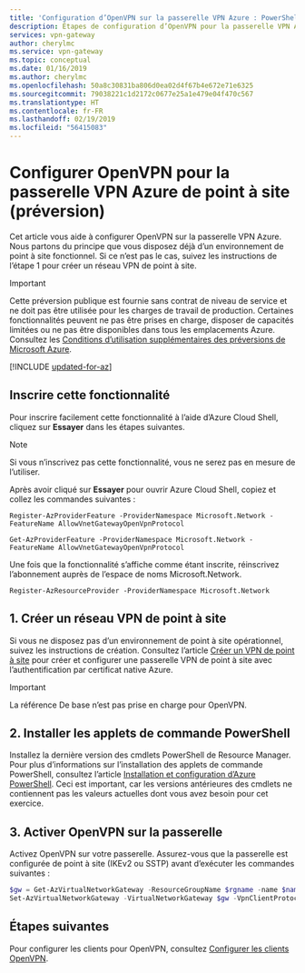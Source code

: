 ```yaml
---
title: 'Configuration d’OpenVPN sur la passerelle VPN Azure : PowerShell| Microsoft Docs'
description: Étapes de configuration d’OpenVPN pour la passerelle VPN Azure
services: vpn-gateway
author: cherylmc
ms.service: vpn-gateway
ms.topic: conceptual
ms.date: 01/16/2019
ms.author: cherylmc
ms.openlocfilehash: 50a8c30831ba806d0ea02d4f67b4e672e71e6325
ms.sourcegitcommit: 79038221c1d2172c0677e25a1e479e04f470c567
ms.translationtype: HT
ms.contentlocale: fr-FR
ms.lasthandoff: 02/19/2019
ms.locfileid: "56415083"
---
```

# <a name="configure-openvpn-for-azure-point-to-site-vpn-gateway-preview"></a>Configurer OpenVPN pour la passerelle VPN Azure de point à site (préversion)

Cet article vous aide à configurer OpenVPN sur la passerelle VPN Azure. Nous partons du principe que vous disposez déjà d’un environnement de point à site fonctionnel. Si ce n’est pas le cas, suivez les instructions de l’étape 1 pour créer un réseau VPN de point à site.

> [!IMPORTANT]
> Cette préversion publique est fournie sans contrat de niveau de service et ne doit pas être utilisée pour les charges de travail de production. Certaines fonctionnalités peuvent ne pas être prises en charge, disposer de capacités limitées ou ne pas être disponibles dans tous les emplacements Azure. Consultez les [Conditions d’utilisation supplémentaires des préversions de Microsoft Azure](https://azure.microsoft.com/support/legal/preview-supplemental-terms/).

[!INCLUDE [updated-for-az](../../includes/updated-for-az.md)]

## <a name="register"></a>Inscrire cette fonctionnalité

Pour inscrire facilement cette fonctionnalité à l’aide d’Azure Cloud Shell, cliquez sur **Essayer** dans les étapes suivantes.

>[!NOTE]
>Si vous n’inscrivez pas cette fonctionnalité, vous ne serez pas en mesure de l’utiliser.
>

Après avoir cliqué sur **Essayer** pour ouvrir Azure Cloud Shell, copiez et collez les commandes suivantes :

```azurepowershell-interactive
Register-AzProviderFeature -ProviderNamespace Microsoft.Network -FeatureName AllowVnetGatewayOpenVpnProtocol
```
 
```azurepowershell-interactive
Get-AzProviderFeature -ProviderNamespace Microsoft.Network -FeatureName AllowVnetGatewayOpenVpnProtocol
```

Une fois que la fonctionnalité s’affiche comme étant inscrite, réinscrivez l’abonnement auprès de l’espace de noms Microsoft.Network.

```azurepowershell-interactive
Register-AzResourceProvider -ProviderNamespace Microsoft.Network
```

## <a name="vnet"></a>1. Créer un réseau VPN de point à site

Si vous ne disposez pas d’un environnement de point à site opérationnel, suivez les instructions de création. Consultez l’article [Créer un VPN de point à site](vpn-gateway-howto-point-to-site-resource-manager-portal.md) pour créer et configurer une passerelle VPN de point à site avec l’authentification par certificat native Azure. 

> [!IMPORTANT]
> La référence De base n’est pas prise en charge pour OpenVPN.

## <a name="cmdlets"></a>2. Installer les applets de commande PowerShell

Installez la dernière version des cmdlets PowerShell de Resource Manager. Pour plus d’informations sur l’installation des applets de commande PowerShell, consultez l’article [Installation et configuration d’Azure PowerShell](/powershell/azure/overview). Ceci est important, car les versions antérieures des cmdlets ne contiennent pas les valeurs actuelles dont vous avez besoin pour cet exercice.

## <a name="enable"></a>3. Activer OpenVPN sur la passerelle

Activez OpenVPN sur votre passerelle. Assurez-vous que la passerelle est configurée de point à site (IKEv2 ou SSTP) avant d’exécuter les commandes suivantes :

```powershell
$gw = Get-AzVirtualNetworkGateway -ResourceGroupName $rgname -name $name
Set-AzVirtualNetworkGateway -VirtualNetworkGateway $gw -VpnClientProtocol OpenVPN
```

## <a name="next-steps"></a>Étapes suivantes

Pour configurer les clients pour OpenVPN, consultez [Configurer les clients OpenVPN](vpn-gateway-howto-openvpn-clients.md).
